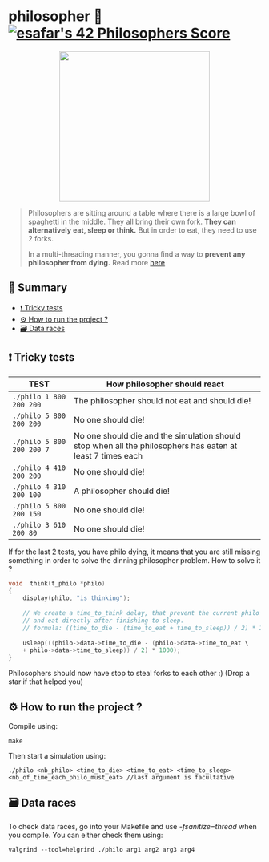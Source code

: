 # philosopher 👥 [![esafar's 42 Philosophers Score](https://badge42.vercel.app/api/v2/cl6l739qg00490gialxmtgsrk/project/2464664)](https://github.com/JaeSeoKim/badge42)

<p align="center"> <img width="300" height="auto" src="https://github.com/ethan0905/philosopher/blob/master/dinning_philosophers" </p>

> Philosophers are sitting around a table where there is a large bowl of spaghetti in the middle. They all bring their own fork.
> **They can alternatively eat, sleep or think.** But in order to eat, they need to use 2 forks.
> 
> In a multi-threading manner, you gonna find a way to **prevent any philosopher from dying.**
> Read more [here](https://cdn.intra.42.fr/pdf/pdf/41343/en.subject.pdf)
  
## 📔 Summary

 - [❗️ Tricky tests](#%EF%B8%8F-tricky-tests)
 - [⚙️ How to run the project ?](#%EF%B8%8F-how-to-run-the-project-)
 - [🗃️ Data races](#%%EF%B8%8F-data-races)

## ❗️ Tricky tests
| TEST | How philosopher should react |
| ------------- | ------------- |
| `./philo 1 800 200 200` | The philosopher should not eat and should die! |
| `./philo 5 800 200 200`  | No one should die! |
| `./philo 5 800 200 200 7` | No one should die and the simulation should stop when all the philosophers has eaten at least 7 times each |
| `./philo 4 410 200 200` | No one should die! |
| `./philo 4 310 200 100`  | A philosopher should die! |
| `./philo 5 800 200 150`  | No one should die! |
| `./philo 3 610 200 80`  | No one should die! |

If for the last 2 tests, you have philo dying, it means that you are still missing something in order to solve the dinning philosopher problem.
How to solve it ?
````c
void  think(t_philo *philo)
{
	display(philo, "is thinking");
  
  	// We create a time_to_think delay, that prevent the current philo to take forks
 	// and eat directly after finishing to sleep.
  	// formula: ((time_to_die - (time_to_eat + time_to_sleep)) / 2) * 1000;
	
	usleep(((philo->data->time_to_die - (philo->data->time_to_eat \
	+ philo->data->time_to_sleep)) / 2) * 1000);
}
````
Philosophers should now have stop to steal forks to each other :) (Drop a star if that helped you)

## ⚙️ How to run the project ?
Compile using:
````shell
make
````
Then start a simulation using:
````shell
./philo <nb_philo> <time_to_die> <time_to_eat> <time_to_sleep> <nb_of_time_each_philo_must_eat> //last argument is facultative
````  

## 🗃️ Data races
To check data races, go into your Makefile and use *-fsanitize=thread* when you compile. You can either check them using:
````shell
valgrind --tool=helgrind ./philo arg1 arg2 arg3 arg4
````
